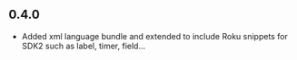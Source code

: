 ## 0.4.0 
* Added xml language bundle and extended to include Roku snippets for SDK2 such as label, timer, field...
